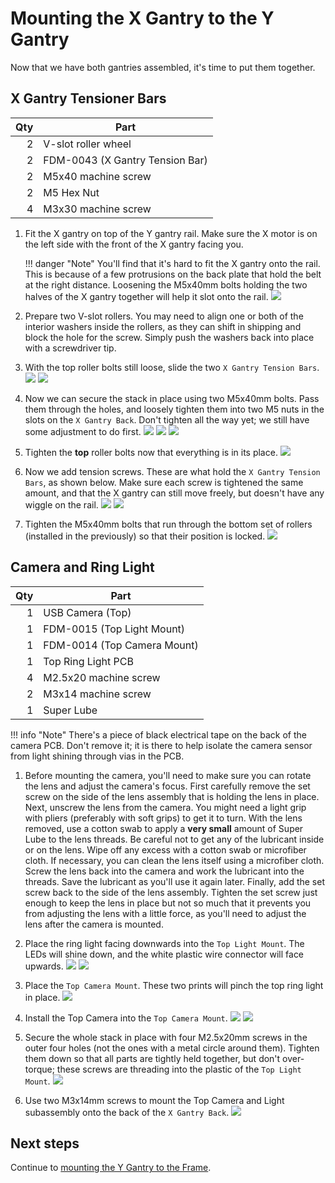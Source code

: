 # Mounting the X Gantry to the Y Gantry

Now that we have both gantries assembled, it's time to put them together.

## X Gantry Tensioner Bars

| Qty | Part                            |
|----:|---------------------------------|
|   2 | V-slot roller wheel             |
|   2 | FDM-0043 (X Gantry Tension Bar) |
|   2 | M5x40 machine screw             |
|   2 | M5 Hex Nut                      |
|   4 | M3x30 machine screw             |

1. Fit the X gantry on top of the Y gantry rail. Make sure the X motor is on the left side with the front of the X gantry facing you.

    !!! danger "Note"
        You'll find that it's hard to fit the X gantry onto the rail. This is because of a few protrusions on the back plate that hold the belt at the right distance. Loosening the M5x40mm bolts holding the two halves of the X gantry together will help it slot onto the rail.
  ![](images/Mounting-X-To-Y-Step-1.png)

1. Prepare two V-slot rollers. You may need to align one or both of the interior washers inside the rollers, as they can shift in shipping and block the hole for the screw. Simply push the washers back into place with a screwdriver tip.

2. With the top roller bolts still loose, slide the two `X Gantry Tension Bars`.
  ![](images/Mounting-X-To-Y-Step-3.png)
  ![](images/Mounting-X-To-Y-Step-3-2.png)

1. Now we can secure the stack in place using two M5x40mm bolts. Pass them through the holes, and loosely tighten them into two M5 nuts in the slots on the `X Gantry Back`. Don't tighten all the way yet; we still have some adjustment to do first.
  ![](images/Mounting-X-To-Y-Step-4.png)
  ![](images/Mounting-X-To-Y-Step-4-4.png)
  ![](images/Mounting-X-To-Y-Step-4-3.png)

1. Tighten the **top** roller bolts now that everything is in its place.
  ![](images/Mounting-X-To-Y-Step-5.png)

1. Now we add tension screws. These are what hold the `X Gantry Tension Bars`, as shown below. Make sure each screw is tightened the same amount, and that the X gantry can still move freely, but doesn't have any wiggle on the rail.
  ![](images/Mounting-X-To-Y-Step-6.png)
  ![](images/Mounting-X-To-Y-Step-6-2.png)

1. Tighten the M5x40mm bolts that run through the bottom set of rollers (installed in the previously) so that their position is locked.
  ![](images/Mounting-X-To-Y-Step-4.png)

## Camera and Ring Light

| Qty | Part                        |
|----:|-----------------------------|
|   1 | USB Camera (Top)            |
|   1 | FDM-0015 (Top Light Mount)  |
|   1 | FDM-0014 (Top Camera Mount) |
|   1 | Top Ring Light PCB          |
|   4 | M2.5x20 machine screw       |
|   2 | M3x14 machine screw         |
|   1 | Super Lube                  |

!!! info "Note"
    There's a piece of black electrical tape on the back of the camera PCB. Don't remove it; it is there to help isolate the camera sensor from light shining through vias in the PCB.

1. Before mounting the camera, you'll need to make sure you can rotate the lens and adjust the camera's focus. First carefully remove the set screw on the side of the lens assembly that is holding the lens in place. Next, unscrew the lens from the camera. You might need a light grip with pliers (preferably with soft grips) to get it to turn. With the lens removed, use a cotton swab to apply a **very small** amount of Super Lube to the lens threads. Be careful not to get any of the lubricant inside or on the lens. Wipe off any excess with a cotton swab or microfiber cloth. If necessary, you can clean the lens itself using a microfiber cloth. Screw the lens back into the camera and work the lubricant into the threads. Save the lubricant as you'll use it again later. Finally, add the set screw back to the side of the lens assembly. Tighten the set screw just enough to keep the lens in place but not so much that it prevents you from adjusting the lens with a little force, as you'll need to adjust the lens after the camera is mounted.

2. Place the ring light facing downwards into the `Top Light Mount`. The LEDs will shine down, and the white plastic wire connector will face upwards.
  ![](images/IMG_0771.JPG)
  ![](images/IMG_0772.JPG)

1.  Place the `Top Camera Mount`. These two prints will pinch the top ring light in place.
  ![](images/Mounting-X-To-Y-Step-9-ALT.png)

1.  Install the Top Camera into the `Top Camera Mount`.
  ![](images/Mounting-X-To-Y-Step-11.png)
  ![](images/Mounting-X-To-Y-Step-11-2-MANUAL.png)

1.  Secure the whole stack in place with four M2.5x20mm screws in the outer four holes (not the ones with a metal circle around them). Tighten them down so that all parts are tightly held together, but don't over-torque; these screws are threading into the plastic of the `Top Light Mount`.
  ![](images/Mounting-X-To-Y-Step-12.png)

1.  Use two M3x14mm screws to mount the Top Camera and Light subassembly onto the back of the `X Gantry Back`.
  ![](images/Mounting-X-To-Y-Step-13.png)

## Next steps

Continue to [mounting the Y Gantry to the Frame](../mount-y-to-frame/index.md).
